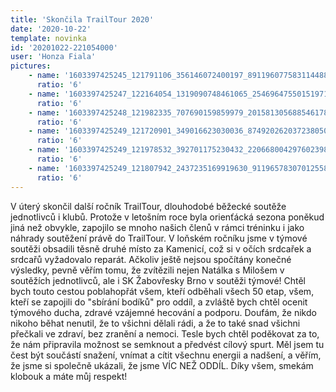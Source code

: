 ```yaml
---
title: 'Skončila TrailTour 2020'
date: '2020-10-22'
template: novinka
id: '20201022-221054000'
user: 'Honza Fiala'
pictures:
    - name: '1603397425245_121791106_356146072400197_8911960775831144889_n.jpg'
      ratio: '6'
    - name: '1603397425247_122164054_1319090748461065_2546964755015197179_n.jpg'
      ratio: '6'
    - name: '1603397425248_121982335_707690159859979_2015813056885461788_n.jpg'
      ratio: '6'
    - name: '1603397425249_121720901_349016623030036_8749202620372380500_n.jpg'
      ratio: '6'
    - name: '1603397425249_121978532_392701175230432_2206680042976023983_n.jpg'
      ratio: '6'
    - name: '1603397425249_121807942_2437235169919630_9119657830701255867_n.jpg'
      ratio: '6'
---
```

V úterý skončil další ročník TrailTour, dlouhodobé běžecké soutěže jednotlivců i klubů. Protože v letošním roce byla orienťácká sezona poněkud jiná než obvykle,  zapojilo se mnoho našich členů v rámci tréninku i jako náhrady soutěžení právě do TrailTour. V loňském ročníku jsme v týmové soutěži obsadili těsně druhé místo za Kamenicí, což si v očích srdcařek a srdcařů vyžadovalo reparát.
Ačkoliv ještě nejsou spočítány konečné výsledky, pevně věřím tomu, že zvítězili nejen Natálka s Milošem v soutěžích jednotlivců, ale i SK Žabovřesky Brno v soutěži týmové!
Chtěl bych touto cestou poblahopřát všem, kteří odběhali všech 50 etap, všem, kteří se zapojili do "sbírání bodíků" pro oddíl, a zvláště bych chtěl ocenit týmového ducha, zdravé vzájemné hecování a podporu.
Doufám, že nikdo nikoho běhat nenutil, že to všichni dělali rádi, a že to také snad všichni přečkali ve zdraví, bez zranění a nemoci.
Tesle bych chtěl poděkovat za to, že nám připravila možnost se semknout a předvést cílový spurt. Měl jsem tu čest být součástí snažení, vnímat a cítit všechnu energii a nadšení, a věřím, že jsme si společně ukázali, že jsme VÍC NEŽ ODDÍL.
Díky všem, smekám klobouk a máte můj respekt!
